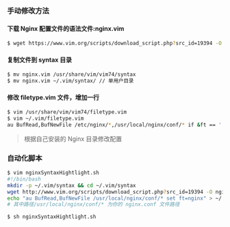 ### 手动修改方法

#### 下载 Nginx 配置文件的语法文件:nginx.vim
```bash
$ wget https://www.vim.org/scripts/download_script.php?src_id=19394 -O nginx.vim
```

#### 复制文件到 syntax 目录
```bash
$ mv nginx.vim /usr/share/vim/vim74/syntax
$ mv nginx.vim ~/.vim/syntax/ // 单用户目录
```

#### 修改 filetype.vim 文件，增加一行
```bash
$ vim /usr/share/vim/vim74/filetype.vim
$ vim ~/.vim/filetype.vim
au BufRead,BufNewFile /etc/nginx/*,/usr/local/nginx/conf/* if &ft == '' | setfiletype nginx | endif
```
> 根据自己安装的 Nginx 目录修改配置

### 自动化脚本
```bash
$ vim nginxSyntaxHightlight.sh
#!/bin/bash
mkdir -p ~/.vim/syntax && cd ~/.vim/syntax
wget http://www.vim.org/scripts/download_script.php?src_id=19394 -O nginx.vim >/dev/null
echo "au BufRead,BufNewFile /usr/local/nginx/conf/* set ft=nginx" > ~/.vim/filetype.vim
# 其中路径/usr/local/nginx/conf/* 为你的 nginx.conf 文件路径

$ sh nginxSyntaxHightlight.sh
```
